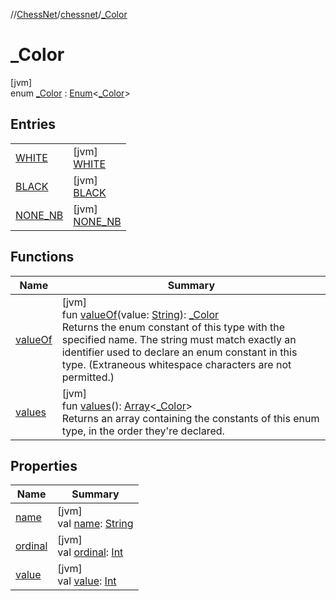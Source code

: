 //[ChessNet](../../../index.md)/[chessnet](../index.md)/[_Color](index.md)

# _Color

[jvm]\
enum [_Color](index.md) : [Enum](https://kotlinlang.org/api/latest/jvm/stdlib/kotlin/-enum/index.html)&lt;[_Color](index.md)&gt;

## Entries

| | |
|---|---|
| [WHITE](-w-h-i-t-e/index.md) | [jvm]<br>[WHITE](-w-h-i-t-e/index.md) |
| [BLACK](-b-l-a-c-k/index.md) | [jvm]<br>[BLACK](-b-l-a-c-k/index.md) |
| [NONE_NB](-n-o-n-e_-n-b/index.md) | [jvm]<br>[NONE_NB](-n-o-n-e_-n-b/index.md) |

## Functions

| Name | Summary |
|---|---|
| [valueOf](value-of.md) | [jvm]<br>fun [valueOf](value-of.md)(value: [String](https://kotlinlang.org/api/latest/jvm/stdlib/kotlin/-string/index.html)): [_Color](index.md)<br>Returns the enum constant of this type with the specified name. The string must match exactly an identifier used to declare an enum constant in this type. (Extraneous whitespace characters are not permitted.) |
| [values](values.md) | [jvm]<br>fun [values](values.md)(): [Array](https://kotlinlang.org/api/latest/jvm/stdlib/kotlin/-array/index.html)&lt;[_Color](index.md)&gt;<br>Returns an array containing the constants of this enum type, in the order they're declared. |

## Properties

| Name | Summary |
|---|---|
| [name](../../chessnet.movegen/-gen-type/-l-e-g-a-l/index.md#-372974862%2FProperties%2F-1216412040) | [jvm]<br>val [name](../../chessnet.movegen/-gen-type/-l-e-g-a-l/index.md#-372974862%2FProperties%2F-1216412040): [String](https://kotlinlang.org/api/latest/jvm/stdlib/kotlin/-string/index.html) |
| [ordinal](../../chessnet.movegen/-gen-type/-l-e-g-a-l/index.md#-739389684%2FProperties%2F-1216412040) | [jvm]<br>val [ordinal](../../chessnet.movegen/-gen-type/-l-e-g-a-l/index.md#-739389684%2FProperties%2F-1216412040): [Int](https://kotlinlang.org/api/latest/jvm/stdlib/kotlin/-int/index.html) |
| [value](value.md) | [jvm]<br>val [value](value.md): [Int](https://kotlinlang.org/api/latest/jvm/stdlib/kotlin/-int/index.html) |
